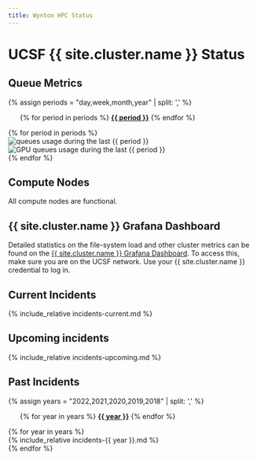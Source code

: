 ```yaml
---
title: Wynton HPC Status
---
```


<!-- markdownlint-disable-file MD024 MD025 -->

# UCSF {{ site.cluster.name }} Status

## Queue Metrics

{% assign periods = "day,week,month,year" | split: ',' %}

<ul class="nav nav-pills">
{% for period in periods %}
  <li{% if period == periods[0] %} class="active"{% endif %}><a data-toggle="pill" href="#by-{{ period }}"><span style="font-weight: bold;">{{ period }}</span></a></li>
{% endfor %}
</ul>
<div class="tab-content" style="margin-top: 1ex;">
{% for period in periods %}
  <div id="by-{{ period }}" class="tab-pane fade in{% if period == periods[0] %} active{% endif %}">
    <img src="{{ site.assets.status_root_path }}/status/figures/queues-{{ period }}.png" alt="queues usage during the last {{ period }}"/><br>
    <img src="{{ site.assets.status_root_path }}/status/figures/gpuq-{{ period }}.png" alt="GPU queues usage during the last {{ period }}"/><br>
<!--    
    <img src="{{ site.assets.status_root_path }}/status/figures/grafana_storage_totals-{{ period }}.png" alt="BeeGFS I/O throughput during the last {{ period }}"/><br>
-->
  </div>
{% endfor %}
</div>


## Compute Nodes

<div id="hosttablediv">
<p id="hosttablemessage">All compute nodes are functional.</p>
</div>


## {{ site.cluster.name }} Grafana Dashboard

Detailed statistics on the file-system load and other cluster metrics can be found on the [{{ site.cluster.name }} Grafana Dashboard](https://mon.wynton.ucsf.edu/grafana).  To access this, make sure you are on the UCSF network.  Use your {{ site.cluster.name }} credential to log in.


## Current Incidents

{% include_relative incidents-current.md %}


## Upcoming incidents

{% include_relative incidents-upcoming.md %}


## Past Incidents

{% assign years = "2022,2021,2020,2019,2018" | split: ',' %}

<ul class="nav nav-pills">
{% for year in years %}
  <li{% if year == years[0] %} class="active"{% endif %}><a data-toggle="pill" href="#{{ year }}"><span style="font-weight: bold;">{{ year }}</span></a></li>
{% endfor %}
</ul>

<div class="tab-content" style="margin-top: 1ex;">
{% for year in years %}
<div id="{{ year }}" class="tab-pane {% if year == years[0] %}fadein active{% else %}fade{% endif %}">
<section markdown="1">
{% include_relative incidents-{{ year }}.md %}
</section>
</div>
{% endfor %}




<!-- DO NOT EDIT ANYTHING BELOW -->

<script src="https://d3js.org/d3.v3.min.js"><!-- ~150 kB --></script>
<script src="https://cdn.datatables.net/1.10.16/js/jquery.dataTables.min.js"><!-- ~80 kB --></script>
<script src="https://cdn.datatables.net/1.10.16/js/dataTables.bootstrap.min.js"><!-- 2 kB --></script>

<script type="text/javascript" charset="utf-8">
d3.text("{{ site.baseurl }}/assets/data/host_table.tsv", "text/csv", function(host_table) {
  // drop header comments
  host_table = host_table.replace(/^[#][^\r\n]*[\r\n]+/mg, '');
  host_table = d3.tsv.parse(host_table);

  d3.text("https://raw.githubusercontent.com/UCSF-HPC/wynton-slash2/master/status/qstat_nodes_in_state_au.tsv", "text/csv", function(host_status) {
    
    // drop header comments
    host_status = host_status.replace(/^[#][^\r\n]*[\r\n]+/mg, '');
    host_status = d3.tsv.parse(host_status);

    var tbody, tr, td, td_status;
    var value;
    var cores = 0, cores_node;
    var nodes_with_issues = 0, cores_with_issues = 0;
  
    /* For each row */
    var nodes = 0;
    host_table.forEach(function(row) {
      nodes += 1;
      cores_node = parseInt(row["Physical Cores"]);
      cores += cores_node;

      // No issues?
      if (host_status.filter(function(d) { return d.queuename == row["Node"] }).length == 0) return;

      /* Ignore column on /tmp size, iff it exists */
      delete row["Local `/tmp`"];

      if (nodes_with_issues == 0) {
        var table = d3.select("#hosttablediv").append("details").append("table");
        table.id = "hosttable";
        tr = table.append("thead").append("tr");
        tr.append("th").text("Status");
        for (key in row) tr.append("th").text(key.replace(/\`/g, ""));
        tbody = table.append("tbody");
      }

      nodes_with_issues += 1;      
      cores_with_issues += cores_node;
  
      tr = tbody.append("tr");
      td_status = tr.append("td").text("⚠");  // "⚠" or "✖"
      for (key in row) td = tr.append("td").text(row[key]);
    });


    /* WORKAROUND: The host table is not updates; instead pull in the static information. /HB 2020-12-16 */
    nodes = {{ site.data.specs.nodes }};
    cores = {{ site.data.specs.physical_cores }};
    
    var p = d3.select("#hosttablemessage");
    if (nodes_with_issues > 0) {
      p.text("Currently, " + (100*nodes_with_issues/nodes).toFixed(1) + "% (" + nodes_with_issues + " of " + nodes + ") of the nodes, corresponding to " + (100*cores_with_issues/cores).toFixed(1) + "% (" + cores_with_issues + " of " + cores + ") of the cores, are reported to have a queuing state 'unheard/unreachable' or 'error' (according to \'qstat -f -qs uE\' queried every five minutes), which means they will not take on any new jobs.");
    } else {
      p.text("All " + nodes + " nodes, with a total of " + cores + " cores, are functional.");
    }
    
    $(document).ready(function() {
      $('#hosttable').DataTable({
        paging: false,
        searching: false,
        order: [[ 1, "asc" ]]
      });
    });
  });
});
</script>


<style>
table {
  margin-top: 2ex;
  margin-bottom: 2ex;
}
tfoot {
  border-top: 2px solid #000;
  font-weight: bold;
}
ttr:last-child { border-top: 2px solid #000; }
</style>
